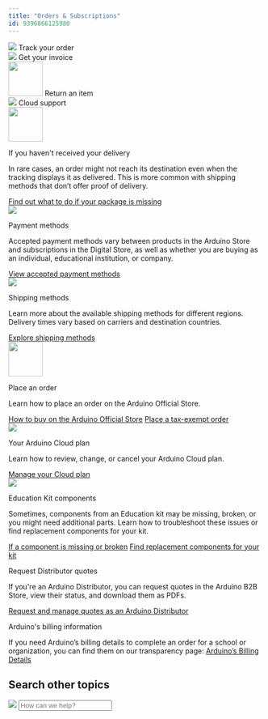 ```yaml
---
title: "Orders & Subscriptions"
id: 9396866125980
---
```


<div class="actions-wrapper">
  <div class="actions-item">
    <img src="https://content.arduino.cc/assets/hc-Truck.svg">
    <a id="keep" href="https://support.arduino.cc/hc/en-us/articles/13756849779228-Track-your-order"></a>
    <span class="link-chevron-right">Track your order</span>
  </div>
  <div class="actions-item">
    <img src="https://content.arduino.cc/assets/hc-list.svg">
    <a id="keep" href="https://support.arduino.cc/hc/en-us/articles/360016121859-How-can-I-get-my-invoice-"></a>
    <span class="link-chevron-right">Get your invoice</span>
  </div>
  <div class="actions-item">
    <img src="https://content.arduino.cc/assets/hc-undo.svg" width="68" height="68">
    <a id="keep" href="https://support.arduino.cc/hc/en-us/articles/360014704319-Return-an-item"></a>
    <span class="link-chevron-right">Return an item</span>
  </div>
  <div class="actions-item">
    <img src="https://content.arduino.cc/assets/hc-arduino-cloud-hub.svg">
    <a id="keep" href="https://support.arduino.cc/hc/en-us/articles/9347128757660"></a>
    <span class="link-chevron-right">Cloud support</span>
  </div>
</div>
<div class="info-wrapper">
  <div class="info-item">
    <img src="https://content.arduino.cc/assets/hc-help.svg" width="68" height="68">
    <p class="info-title">If you haven't received your delivery</p>
    <p>
      In rare cases, an order might not reach its destination even when the
      tracking displays it as delivered. This is more common with shipping
      methods that don’t offer proof of delivery.
    </p>
    <a class="link-chevron-right" href="https://support.arduino.cc/hc/en-us/articles/14085643116700-If-you-haven-t-received-your-delivery">Find out what to do if your package is missing</a>
  </div>
  <div class="info-item">
    <img src="https://content.arduino.cc/assets/hc-Card.svg">
    <p class="info-title">Payment methods</p>
    <p>Accepted payment methods vary between products in the Arduino Store and subscriptions in the Digital Store, as well as whether you are buying as an individual, educational institution, or company.</p>
    <a class="link-chevron-right" href="https://support.arduino.cc/hc/en-us/articles/360016121879-Accepted-payment-methods">View accepted payment methods</a>
  </div>
  <div class="info-item">
    <img src="https://content.arduino.cc/assets/hc-Box.svg">
    <p class="info-title">Shipping methods</p>
    <p>Learn more about the available shipping methods for different regions. Delivery times vary based on carriers and destination countries.</p>
    <a class="link-chevron-right" href="https://support.arduino.cc/hc/en-us/articles/5340856700188-Available-shipping-methods">Explore shipping methods</a>
  </div>
  <div class="info-item">
   <img src="https://content.arduino.cc/assets/hc-order.svg" width="68" height="68">
    <p class="info-title ">Place an order</p>
    <p>Learn how to place an order on the Arduino Official Store.</p>
    <a class="link-chevron-right" href="https://support.arduino.cc/hc/en-us/articles/4409759302290-Place-an-order-at-the-Arduino-Official-Store">How to buy on the Arduino Official Store</a>
    <a class="link-chevron-right" href="https://support.arduino.cc/hc/en-us/articles/14755472001308-How-to-make-a-tax-exempt-order">Place a tax-exempt order</a>
  </div>
  <div class="info-item ">
    <img src="https://content.arduino.cc/assets/hc-cloud.svg">
    <p class="info-title ">Your Arduino Cloud plan</p>
    <p>
      Learn how to review, change, or cancel your Arduino Cloud plan.
    </p>
    <a class="link-chevron-right" href="https://support.arduino.cc/hc/en-us/articles/4401881299090-Review-change-or-cancel-your-Arduino-Cloud-plan">Manage your Cloud plan</a>
  </div>
    <div class="info-item">
    <img src="https://content.arduino.cc/assets/hc-resistor.svg">
    <p class="info-title">Education Kit components</p>
    <p>
      Sometimes, components from an Education kit may be missing, broken, or you might need additional parts. Learn how to troubleshoot these issues or find replacement components for your kit.
    </p>
    <a class="link-chevron-right" href="https://support.arduino.cc/hc/en-us/articles/4406561528210-If-an-Arduino-Education-kit-component-is-missing-or-not-working">If a component is missing or broken</a>
    <a class="link-chevron-right" href="https://support.arduino.cc/hc/en-us/articles/4409205367186-Find-replacement-components-for-your-Arduino-Education-kit">Find replacement components for your kit</a>
  </div>
  <div class="info-item ">
    <p class="info-title ">Request Distributor quotes</p>
    <p>
      If you're an Arduino Distributor, you can request quotes in the Arduino
      B2B Store, view their status, and download them as PDFs.
    </p>
    <a class="link-chevron-right" href="https://support.arduino.cc/hc/en-us/articles/360022125620-Request-and-manage-quotes-as-an-Arduino-Distributor">Request and manage quotes as an Arduino Distributor</a>
  </div>
   <div class="info-item info-big">
    <p class="info-title ">Arduino's billing information</p>
    <p>
      If you need Arduino’s billing details to complete an order for a school or organization, you can find them on our transparency page:
      <a class="link-up-right" href="https://store.arduino.cc/transparency">Arduino’s Billing Details</a>
    </p>
  </div>
</div>
<h2 class="center hub">Search other topics</h2>
<div class="search">
  <form class="search search-full" role="search" data-search="" data-instant="true" autocomplete="off" action="/hc/en-us/search" accept-charset="UTF-8" method="get">
    <img class="search-icon" src="https://content.arduino.cc/assets/hc-search.svg">
    <input name="utf8" type="hidden" value="✓" autocomplete="off"><input id="query" role="combobox" type="search" name="query" placeholder="How can we help?" autocomplete="off" aria-label="Search" aria-autocomplete="both" aria-expanded="false" aria-owns="2a88cedd-5eb4-4ed7-bdf9-834d77880f1c">
  </form>
</div>

